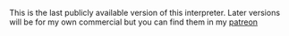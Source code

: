 This is the last publicly available version of this interpreter. Later versions will be for my own commercial but you can find them in my [patreon](https://www.patreon.com/AmineElBaghdadi)
